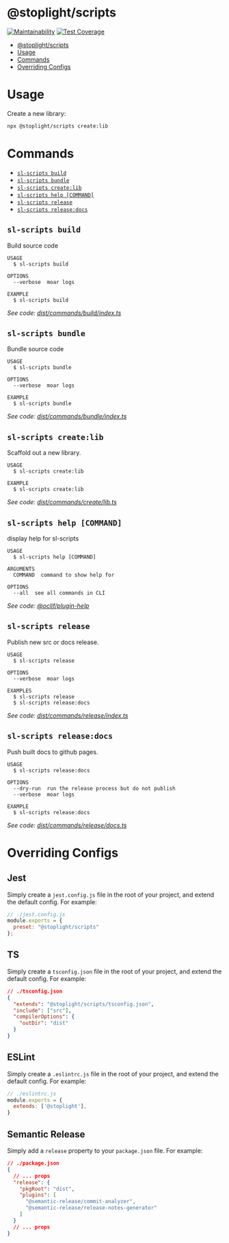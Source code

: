 # @stoplight/scripts

[![Maintainability](https://api.codeclimate.com/v1/badges/2628d0fe95cf3abae711/maintainability)](https://codeclimate.com/github/stoplightio/scripts/maintainability) [![Test Coverage](https://api.codeclimate.com/v1/badges/2628d0fe95cf3abae711/test_coverage)](https://codeclimate.com/github/stoplightio/scripts/test_coverage)

<!-- toc -->
* [@stoplight/scripts](#stoplightscripts)
* [Usage](#usage)
* [Commands](#commands)
* [Overriding Configs](#overriding-configs)
<!-- tocstop -->

# Usage

Create a new library:

```bash
npx @stoplight/scripts create:lib
```

# Commands

<!-- commands -->
* [`sl-scripts build`](#sl-scripts-build)
* [`sl-scripts bundle`](#sl-scripts-bundle)
* [`sl-scripts create:lib`](#sl-scripts-createlib)
* [`sl-scripts help [COMMAND]`](#sl-scripts-help-command)
* [`sl-scripts release`](#sl-scripts-release)
* [`sl-scripts release:docs`](#sl-scripts-releasedocs)

## `sl-scripts build`

Build source code

```
USAGE
  $ sl-scripts build

OPTIONS
  --verbose  moar logs

EXAMPLE
  $ sl-scripts build
```

_See code: [dist/commands/build/index.ts](https://github.com/stoplightio/scripts/blob/v0.0.0/dist/commands/build/index.ts)_

## `sl-scripts bundle`

Bundle source code

```
USAGE
  $ sl-scripts bundle

OPTIONS
  --verbose  moar logs

EXAMPLE
  $ sl-scripts bundle
```

_See code: [dist/commands/bundle/index.ts](https://github.com/stoplightio/scripts/blob/v0.0.0/dist/commands/bundle/index.ts)_

## `sl-scripts create:lib`

Scaffold out a new library.

```
USAGE
  $ sl-scripts create:lib

EXAMPLE
  $ sl-scripts create:lib
```

_See code: [dist/commands/create/lib.ts](https://github.com/stoplightio/scripts/blob/v0.0.0/dist/commands/create/lib.ts)_

## `sl-scripts help [COMMAND]`

display help for sl-scripts

```
USAGE
  $ sl-scripts help [COMMAND]

ARGUMENTS
  COMMAND  command to show help for

OPTIONS
  --all  see all commands in CLI
```

_See code: [@oclif/plugin-help](https://github.com/oclif/plugin-help/blob/v2.2.3/src/commands/help.ts)_

## `sl-scripts release`

Publish new src or docs release.

```
USAGE
  $ sl-scripts release

OPTIONS
  --verbose  moar logs

EXAMPLES
  $ sl-scripts release
  $ sl-scripts release:docs
```

_See code: [dist/commands/release/index.ts](https://github.com/stoplightio/scripts/blob/v0.0.0/dist/commands/release/index.ts)_

## `sl-scripts release:docs`

Push built docs to github pages.

```
USAGE
  $ sl-scripts release:docs

OPTIONS
  --dry-run  run the release process but do not publish
  --verbose  moar logs

EXAMPLE
  $ sl-scripts release:docs
```

_See code: [dist/commands/release/docs.ts](https://github.com/stoplightio/scripts/blob/v0.0.0/dist/commands/release/docs.ts)_
<!-- commandsstop -->

# Overriding Configs

## Jest

Simply create a `jest.config.js` file in the root of your project, and extend the default config. For example:

```js
// ./jest.config.js
module.exports = {
  preset: "@stoplight/scripts"
};
```

## TS

Simply create a `tsconfig.json` file in the root of your project, and extend the default config. For example:

```json
// ./tsconfig.json
{
  "extends": "@stoplight/scripts/tsconfig.json",
  "include": ["src"],
  "compilerOptions": {
    "outDir": "dist"
  }
}
```

## ESLint

Simply create a `.eslintrc.js` file in the root of your project, and extend the default config. For example:

```js
// ./eslintrc.js
module.exports = {
  extends: ['@stoplight'],
}
```

## Semantic Release

Simply add a `release` property to your `package.json` file. For example:

```json
// ./package.json
{
  // ... props
  "release": {
    "pkgRoot": "dist",
    "plugins": [
      "@semantic-release/commit-analyzer",
      "@semantic-release/release-notes-generator"
    ]
  }
  // ... props
}
```
